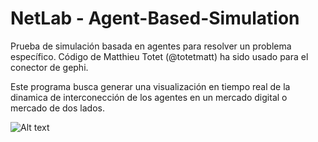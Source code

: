 # NetLab - Agent-Based-Simulation
Prueba de simulación basada en agentes para resolver un problema específico.
Código de Matthieu Totet (@totetmatt) ha sido usado para el conector de gephi.

Este programa busca generar una visualización en tiempo real de la dinamica de interconección de los agentes en un mercado digital o mercado de dos lados.

![Alt text](images/graph_1.jpg?raw=true "Title")
